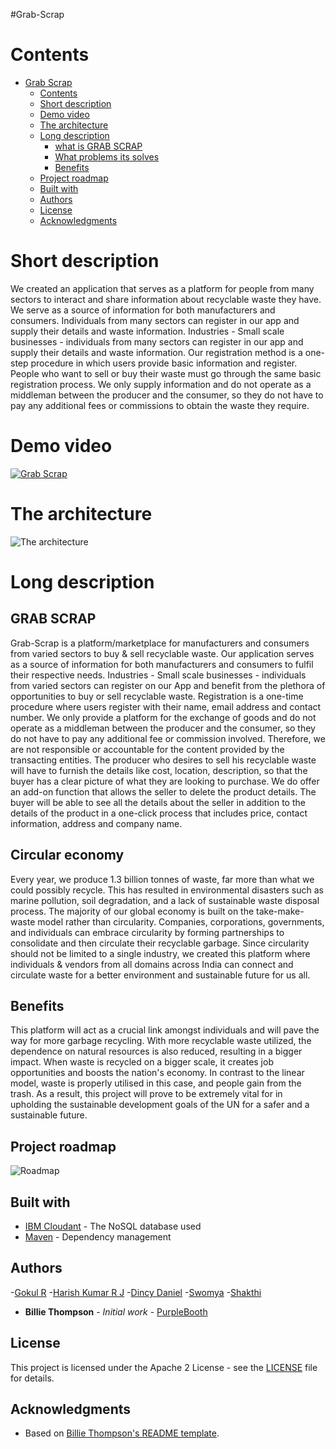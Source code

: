 #Grab-Scrap



# Contents

- [Grab Scrap](#Grab-Scrap)
  - [Contents](#contents)
  - [Short description](#short-description)
  - [Demo video](#demo-video)
  - [The architecture](#the-architecture)
  - [Long description](#long-description)
    - [what is GRAB SCRAP](#GRAB-SCRAP)
    - [What problems its solves](#Circular-economy)
    - [Benefits](#Benefits)
  - [Project roadmap](#project-roadmap)
  - [Built with](#built-with)
  - [Authors](#authors)
  - [License](#license)
  - [Acknowledgments](#acknowledgments)

# Short description

We created an application that serves as a platform for people from many sectors to interact and share information about recyclable waste they have. We serve as a source of information for both manufacturers and consumers. Individuals from many sectors can register in our app and supply their details and waste information. Industries - Small scale businesses - individuals from many sectors can register in our app and supply their details and waste information. Our registration method is a one-step procedure in which users provide basic information and register. People who want to sell or buy their waste must go through the same basic registration process. We only supply information and do not operate as a middleman between the producer and the consumer, so they do not have to pay any additional fees or commissions to obtain the waste they require.

# Demo video

[![Grab Scrap](https://raw.githubusercontent.com/anonymous-me236/Grab_Scrap/main/GRAB%20SCRAP.jpeg)](https://youtu.be/-NrSJHKX2-o "GRAB SCRAP")

# The architecture

![The architecture](https://raw.githubusercontent.com/anonymous-me236/Grab_Scrap/main/ARCHITECTURE.jpg)


# Long description

## GRAB SCRAP
Grab-Scrap is a platform/marketplace for manufacturers and consumers from varied sectors to buy & sell recyclable waste. Our application serves as a source of information for both manufacturers and consumers to fulfil their respective needs. Industries - Small scale businesses - individuals from varied sectors can register on our App and benefit from the plethora of opportunities to buy or sell recyclable waste. Registration is a one-time procedure where users register with their name, email address and contact number. We only provide a platform for the exchange of goods and do not operate as a middleman between the producer and the consumer, so they do not have to pay any additional fee or commission involved. Therefore, we are not responsible or accountable for the content provided by the transacting entities. The producer who desires to sell his recyclable waste will have to furnish the details like cost, location, description, so that the buyer has a clear picture of what they are looking to purchase. We do offer an add-on function that allows the seller to delete the product details. The buyer will be able to see all the details about the seller in addition to the details of the product in a one-click process that includes price, contact information, address and company name. 
## Circular economy
Every year, we produce 1.3 billion tonnes of waste, far more than what we could possibly recycle. This has resulted in environmental disasters such as marine pollution, soil degradation, and a lack of sustainable waste disposal process. The majority of our global economy is built on the take-make-waste model rather than circularity. Companies, corporations, governments, and individuals can embrace circularity by forming partnerships to consolidate and then circulate their recyclable garbage. Since circularity should not be limited to a single industry, we created this platform where individuals & vendors from all domains across India can connect and circulate waste for a better environment and sustainable future for us all.
## Benefits
This platform will act as a crucial link amongst individuals and will pave the way for more garbage recycling.
With more recyclable waste utilized, the dependence on natural resources is also reduced, resulting in a bigger impact. 
When waste is recycled on a bigger scale, it creates job opportunities and boosts the nation's economy. 
In contrast to the linear model, waste is properly utilised in this case, and people gain from the trash. 
As a result, this project will prove to be extremely vital for in upholding the sustainable development goals of the UN for a safer and a sustainable future.



## Project roadmap

![Roadmap](https://raw.githubusercontent.com/anonymous-me236/Grab_Scrap/main/SOLUTION_ROADMAP.jpeg)

## Built with

- [IBM Cloudant](https://cloud.ibm.com/catalog?search=cloudant#search_results) - The NoSQL database used
- [Maven](https://maven.apache.org/) - Dependency management

## Authors

-[Gokul R](https://github.com/gokul2507)
-[Harish Kumar R J](https://github.com/anonymous-me236)
-[Dincy Daniel](https://github.com/Dincy89)
-[Swomya](https://github.com/vsowmyasv)
-[Shakthi](https://github.com/shakthi-26)

- **Billie Thompson** - _Initial work_ - [PurpleBooth](https://github.com/PurpleBooth)

## License

This project is licensed under the Apache 2 License - see the [LICENSE](LICENSE) file for details.

## Acknowledgments

- Based on [Billie Thompson's README template](https://gist.github.com/PurpleBooth/109311bb0361f32d87a2).
